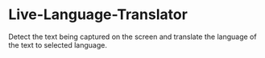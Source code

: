 # Live-Language-Translator
Detect the text being captured on the screen and translate the language of the text to selected language.